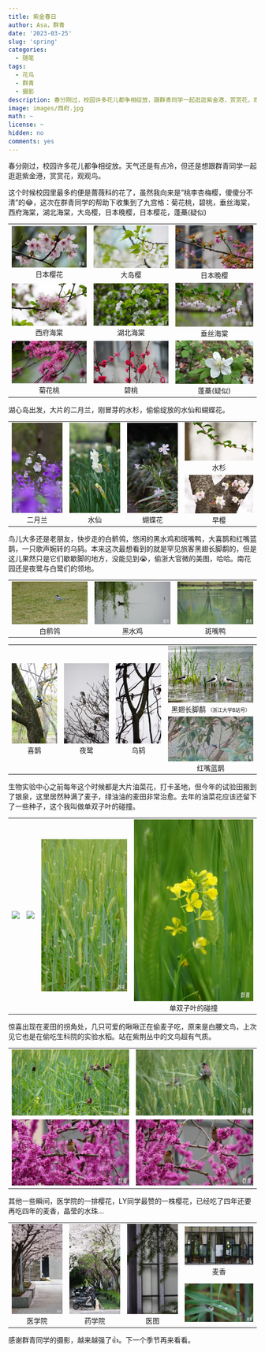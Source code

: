 ```yaml
---
title: 紫金春日
author: Asa，群青
date: '2023-03-25'
slug: 'spring'
categories:
  - 随笔
tags:
  - 花鸟
  - 群青
  - 摄影
description: 春分刚过，校园许多花儿都争相绽放，跟群青同学一起逛逛紫金港，赏赏花，观观鸟。
image: images/西府.jpg
math: ~
license: ~
hidden: no
comments: yes
---
```



春分刚过，校园许多花儿都争相绽放。天气还是有点冷，但还是想跟群青同学一起逛逛紫金港，赏赏花，观观鸟。

这个时候校园里最多的便是蔷薇科的花了，虽然我向来是”桃李杏梅樱，傻傻分不清”的😂，这次在群青同学的帮助下收集到了九宫格：菊花桃，碧桃，垂丝海棠，西府海棠，湖北海棠，大岛樱，日本晚樱，日本樱花，蓬蘽(疑似)

<table >
    <tr>
        <td ><center><img src="images/早樱.jpg"> 日本樱花 </center></td>
        <td ><center><img src="images/大岛樱.jpg"> 大岛樱 </center></td>
        <td ><center><img src="images/晚樱.jpg"> 日本晚樱 </center></td>
    </tr>
    <tr>
        <td ><center><img src="images/西府.jpg"> 西府海棠 </center></td>
        <td ><center><img src="images/湖北.jpg"> 湖北海棠 </center></td>
        <td ><center><img src="images/垂丝.jpg"> 垂丝海棠 </center></td>
    </tr>
    <tr>
        <td ><center><img src="images/菊花桃.jpg"> 菊花桃 </center></td>
        <td ><center><img src="images/碧桃.jpg"> 碧桃 </center></td>
        <td ><center><img src="images/蓬蘽.jpg"> 蓬蘽(疑似) </center></td>
    </tr>
</table>


湖心岛出发，大片的二月兰，刚冒芽的水杉，偷偷绽放的水仙和蝴蝶花。
<table >
    <tr>
        <td rowspan=2 width="23%"><center><img src="images/二月兰.jpg"> 二月兰 </center></td>
        <td rowspan=2 width="23%"><center><img src="images/水仙.jpg"> 水仙 </center></td>
        <td rowspan=2 width="23%"><center><img src="images/蝴蝶花.jpg"> 蝴蝶花 </center></td>
        <td width="30%"><center><img src="images/水杉.jpg"> 水杉 </center></td>
    </tr>
    <tr>
        <td width="30%"><center><img src="images/39.jpg"> 早樱 </center></td>
    </tr>
</table>


鸟儿大多还是老朋友，快步走的白鹡鸰，悠闲的黑水鸡和斑嘴鸭，大喜鹊和红嘴蓝鹊，一只歌声婉转的乌鸫。本来这次最想看到的就是罕见旅客黑翅长脚鹬的，但是这儿果然只是它们歇歇脚的地方，没能见到😭，偷浙大官微的美图，哈哈。南花园还是夜鹭与白鹭们的领地。
<table >
    <tr>
        <td ><center><img src="images/白鹡鸰.jpg"> 白鹡鸰 </center></td>
        <td ><center><img src="images/黑水鸡.jpg"> 黑水鸡 </center></td>
        <td ><center><img src="images/斑嘴鸭.jpg"> 斑嘴鸭 </center></td>
    </tr>
</table>
<table >
    <tr>
        <td rowspan=2><center><img src="images/喜鹊.jpg"> 喜鹊 </center></td>
        <td rowspan=2><center><img src="images/夜鹭.jpg"> 夜鹭 </center></td>
        <td rowspan=2><center><img src="images/乌鸫.jpg"> 乌鸫 </center></td>
        <td ><center><img src="images/黑翅长脚鹬.jpg"> 黑翅长脚鹬 <font size="1px">（浙江大学B站号）</font> </center></td>
    </tr>
    <tr>
        <td ><center><img src="images/红嘴蓝鹊.jpg"> 红嘴蓝鹊 </center></td>
    </tr>
</table>

生物实验中心之前每年这个时候都是大片油菜花，打卡圣地，但今年的试验田搬到了银泉，这里居然种满了麦子，绿油油的麦田非常治愈。去年的油菜花应该还留下了一些种子，这个我叫做单双子叶的碰撞。

<table >
    <tr>
        <td ><center><img src="images/麦.jpg"> </center></td>
        <td ><center><img src="images/麦2.jpg"> </center></td>
        <td ><center><img src="images/麦田.jpg"> </center></td>
        <td ><center><img src="images/单双子叶碰撞2.jpg">单双子叶的碰撞 </center></td>
    </tr>
</table>

惊喜出现在麦田的拐角处，几只可爱的啾啾正在偷麦子吃，原来是白腰文鸟，上次见它也是在偷吃生科院的实验水稻。站在紫荆丛中的文鸟超有气质。

<table >
    <tr>
        <td ><center><img src="images/白腰文鸟.jpg"> </center></td>
        <td ><center><img src="images/白腰文鸟6.jpg"> </center></td>
    </tr>
    <tr>
        <td ><center><img src="images/白腰文鸟2.jpg"> </center></td>
        <td ><center><img src="images/白腰文鸟4.jpg"> </center></td>
    </tr>
</table>

其他一些瞬间，医学院的一排樱花，LY同学最赞的一株樱花，已经吃了四年还要再吃四年的麦香，晶莹的水珠…

<table >
    <tr>
        <td rowspan=2 width="23%"><center><img src="images/医学院.jpg"> 医学院 </center></td>
        <td rowspan=2 width="23%"><center><img src="images/药学院.jpg"> 药学院 </center></td>
        <td rowspan=2 width="23%"><center><img src="images/医图.jpg"> 医图 </center></td>
        <td width="30%"><center><img src="images/麦香.jpg"> 麦香 </center></td>
    </tr>
    <tr>
        <td width="30%"><center><img src="images/露珠.jpg">  </center></td>
    </tr>
</table>

感谢群青同学的摄影，越来越强了👍。下一个季节再来看看。
